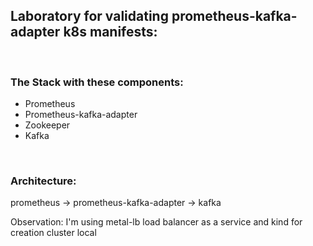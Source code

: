 ## Laboratory for validating prometheus-kafka-adapter k8s manifests:
</br>

### The Stack with these components:

- Prometheus
- Prometheus-kafka-adapter
- Zookeeper
- Kafka

</br>

### Architecture:

prometheus &#8594; prometheus-kafka-adapter &#8594; kafka

Observation: I'm using metal-lb load balancer as a service and kind for creation cluster local
